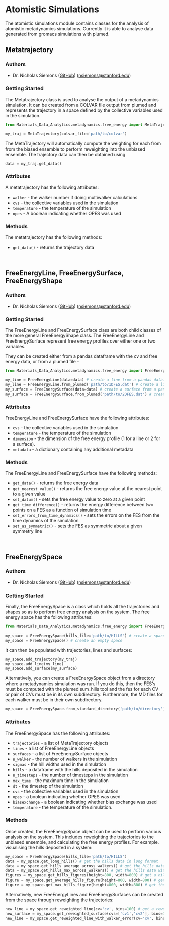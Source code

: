 # Atomistic Simulations

The atomistic simulations module contains classes for the analysis of atomistic metadynamics simulations. Currently it is able to analyse data generated from gromacs simulations with plumed.

## Metatrajectory

### Authors

 - Dr. Nicholas Siemons ([GitHub](https://github.com/nicholas9182)) (nsiemons@stanford.edu)

### Getting Started

The Metatrajectory class is used to analyse the output of a metadynamics simulation. It can be created from a COLVAR file output from plumed and represents the trajectory in a space defined by the collective variables used in the simulation. 

```python
from Materials_Data_Analytics.metadynamics.free_energy import MetaTrajectory

my_traj = MetaTrajectory(colvar_file='path/to/colvar')
```

The MetaTrajectory will automatically compute the weighting for each from from the biased ensemble to perform reweighting into the unbiased ensemble. The trajectory data can then be obtained using 

```python
data = my_traj.get_data()
```

### Attributes
A metatrajectory has the following attributes:
- ```walker``` - the walker number if doing multiwalker calculations
- ```cvs``` - the collective variables used in the simulation
- ```temperature``` - the temperature of the simulation
- ```opes``` - A boolean indicating whether OPES was used

### Methods
The metatrajectory has the following methods:
- ```get_data()``` - returns the trajectory data

<br>

## FreeEnergyLine, FreeEnergySurface, FreeEnergyShape

### Authors

 - Dr. Nicholas Siemons ([GitHub](https://github.com/nicholas9182)) (nsiemons@stanford.edu)

### Getting Started

The FreeEnergyLine and FreeEnergySurface class are both child classes of the more general FreeEnergyShape class. The FreeEnergyLine and FreeEnergySurface represent free energy profiles over either one or two variables. 

They can be created either from a pandas dataframe with the cv and free energy data, or from a plumed file - 

```python
from Materials_Data_Analytics.metadynamics.free_energy import FreeEnergyLine, FreeEnergySurface

my_line = FreeEnergyLine(data=data) # create a line from a pandas dataframe
my_line = FreeEnergyLine.from_plumed('path/to/1DFES.dat') # create a line from a plumed file
my_surface = FreeEnergySurface(data=data) # create a surface from a pandas dataframe
my_surface = FreeEnergySurface.from_plumed('path/to/2DFES.dat') # create a surface from a plumed file
```

### Attributes
FreeEnergyLine and FreeEnergySurface have the following attributes:
- ```cvs``` - the collective variables used in the simulation
- ```temperature``` - the temperature of the simulation
- ```dimension``` - the dimension of the free energy profile (1 for a line or 2 for a surface). 
- ```metadata``` - a dictionary containing any additional metadata

### Methods
The FreeEnergyLine and FreeEnergySurface have the following methods:
- ```get_data()``` - returns the free energy data
- ```get_nearest_value()``` - returns the free energy value at the nearest point to a given value
- ```set_datum()``` - sets the free energy value to zero at a given point
- ```get_time_difference()``` - returns the energy difference between two points on a FES as a function of simulation time 
- ```set_errors_from_time_dynamics()``` - sets the errors on the FES from the time dynamics of the simulation
- ```set_as_symmetric()``` - sets the FES as symmetric about a given symmetry line

<br>

## FreeEnergySpace

### Authors

 - Dr. Nicholas Siemons ([GitHub](https://github.com/nicholas9182)) (nsiemons@stanford.edu)

### Getting Started

Finally, the FreeEnergySpace is a class which holds all the trajectories and shapes so as to perform free energy analysis on the system. The free energy space has the following attributes:

```python
from Materials_Data_Analytics.metadynamics.free_energy import FreeEnergySpace

my_space = FreeEnergySpace(hills_file='path/to/HILLS') # create a space from a HILLS file
my_space = FreeEnergySpace() # create an empty space
```

It can then be populated with trajectories, lines and surfaces:

```python
my_space.add_trajectory(my_traj)
my_space.add_line(my_line)
my_space.add_surface(my_surface)
```

Alternatively, you can create a FreeEnergySpace object from a directory where a metadynamics simulation was run. If you do this, then the FES's must be computed with the plumed sum_hills tool and the fes for each CV or pair of CVs must be in its own subdirectory. Furthermore, the MD files for each walker must be in their own subdirectory.  

```python
my_space = FreeEnergySpace.from_standard_directory('path/to/directory')
```

### Attributes
The FreeEnergySpace has the following attributes:
- ```trajectories``` - a list of MetaTrajectory objects
- ```lines``` - a list of FreeEnergyLine objects
- ```surfaces``` - a list of FreeEnergySurface objects
- ```n_walker``` - the number of walkers in the simulation
- ```sigmas``` - the hill widths used in the simulation
- ```hills``` - a dataframe with the hills deposited in the simulation
- ```n_timesteps``` - the number of timesteps in the simulation
- ```max_time``` - the maximum time in the simulation
- ```dt``` - the timestep of the simulation
- ```cvs``` - the collective variables used in the simulation
- ```opes``` - a boolean indicating whether OPES was used
- ```biasexchange``` - a boolean indicating whether bias exchange was used
- ```temperature``` - the temperature of the simulation.

### Methods
Once created, the FreeEnergySpace object can be used to perform various analysis on the system. This includes reweighting the trajectories to the unbiased ensemble, and calculating the free energy profiles. For example. visualising the hills deposited in a system:

```python
my_space = FreeEnergySpace(hills_file='path/to/HILLS')
data = my_space.get_long_hills() # get the hills data in long format
data = my_space.get_hills_average_across_walkers() # get the hills data averaged across the walkers
data = my_space.get_hills_max_across_walkers() # get the hills data with the maximum height
figures = my_space.get_hills_figures(height=800, width=800) # get a hills figure for each walker
figure = my_space.get_average_hills_figure(height=800, width=800) # get the hills figure averaged across the walkers
figure = my_space.get_max_hills_figure(height=800, width=800) # get the hills figure with the maximum height
```

Alternatively, new FreeEnergyLines and FreeEnergySurfaces can be created from the space through reweighting the trajectories:

```python
new_line = my_space.get_reweighted_line(cv='cv', bins=100) # get a reweighted line
new_surface = my_space.get_reweighted_surface(cvs=['cv1','cv2'], bins=100) # get a reweighted surface
new_line = my_space.get_reweighted_line_with_walker_error(cv='cv', bins=100) # get the reweighted line with errors as deviation across the walkers
```
